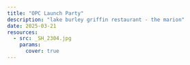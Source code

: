 ```yaml
---
title: "OPC Launch Party"
description: "lake burley griffin restaurant - the marion"
date: 2025-03-21
resources:
  - src: _SH_2304.jpg
    params:
      cover: true
---
```



